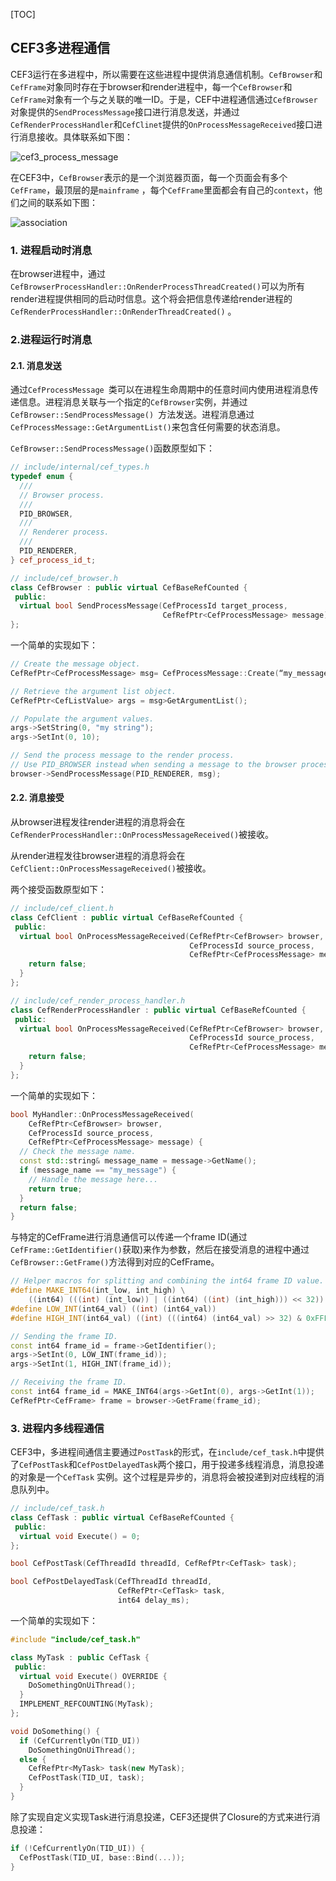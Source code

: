 [TOC]

## CEF3多进程通信

CEF3运行在多进程中，所以需要在这些进程中提供消息通信机制。`CefBrowser`和`CefFrame`对象同时存在于browser和render进程中，每一个`CefBrowser`和`CefFrame`对象有一个与之关联的唯一ID。于是，CEF中进程通信通过`CefBrowser`对象提供的`SendProcessMessage`接口进行消息发送，并通过`CefRenderProcessHandler`和`CefClinet`提供的`OnProcessMessageReceived`接口进行消息接收。具体联系如下图：

![cef3_process_message](C:\Users\chenjunhan\Desktop\笔记\cef\img\cef3_process_message.jpg)

在CEF3中，`CefBrowser`表示的是一个浏览器页面，每一个页面会有多个`CefFrame`，最顶层的是`mainframe` ，每个`CefFrame`里面都会有自己的`context`，他们之间的联系如下图：

![association](C:\Users\chenjunhan\Desktop\笔记\cef\img\association.jpg)

### 1. 进程启动时消息

在browser进程中，通过`CefBrowserProcessHandler::OnRenderProcessThreadCreated()`可以为所有render进程提供相同的启动时信息。这个将会把信息传递给render进程的`CefRenderProcessHandler::OnRenderThreadCreated()` 。

### 2.进程运行时消息

#### 2.1. 消息发送

通过`CefProcessMessage `类可以在进程生命周期中的任意时间内使用进程消息传递信息。进程消息关联与一个指定的`CefBrowser`实例，并通过`CefBrowser::SendProcessMessage() `方法发送。进程消息通过`CefProcessMessage::GetArgumentList()`来包含任何需要的状态消息。

`CefBrowser::SendProcessMessage()`函数原型如下：

```c++
// include/internal/cef_types.h
typedef enum {
  ///
  // Browser process.
  ///
  PID_BROWSER,
  ///
  // Renderer process.
  ///
  PID_RENDERER,
} cef_process_id_t;

// include/cef_browser.h
class CefBrowser : public virtual CefBaseRefCounted {
 public:
  virtual bool SendProcessMessage(CefProcessId target_process,
                                  CefRefPtr<CefProcessMessage> message) = 0;
};
```

一个简单的实现如下：

```c++
// Create the message object.
CefRefPtr<CefProcessMessage> msg= CefProcessMessage::Create(“my_message”);

// Retrieve the argument list object.
CefRefPtr<CefListValue> args = msg>GetArgumentList();

// Populate the argument values.
args->SetString(0, "my string");
args->SetInt(0, 10);

// Send the process message to the render process.
// Use PID_BROWSER instead when sending a message to the browser process.
browser->SendProcessMessage(PID_RENDERER, msg);
```

#### 2.2. 消息接受

从browser进程发往render进程的消息将会在`CefRenderProcessHandler::OnProcessMessageReceived()`被接收。

从render进程发往browser进程的消息将会在`CefClient::OnProcessMessageReceived()`被接收。

两个接受函数原型如下：

```c++
// include/cef_client.h
class CefClient : public virtual CefBaseRefCounted {
 public:
  virtual bool OnProcessMessageReceived(CefRefPtr<CefBrowser> browser,
                                        CefProcessId source_process,
                                        CefRefPtr<CefProcessMessage> message) {
    return false;
  }
};

// include/cef_render_process_handler.h
class CefRenderProcessHandler : public virtual CefBaseRefCounted {
 public:
  virtual bool OnProcessMessageReceived(CefRefPtr<CefBrowser> browser,
                                        CefProcessId source_process,
                                        CefRefPtr<CefProcessMessage> message) {
    return false;
  }
};
```

一个简单的实现如下：

```c++
bool MyHandler::OnProcessMessageReceived(
    CefRefPtr<CefBrowser> browser,
    CefProcessId source_process,
    CefRefPtr<CefProcessMessage> message) {
  // Check the message name.
  const std::string& message_name = message->GetName();
  if (message_name == "my_message") {
    // Handle the message here...
    return true;
  }
  return false;
}
```

与特定的CefFrame进行消息通信可以传递一个frame ID(通过`CefFrame::GetIdentifier()`获取)来作为参数，然后在接受消息的进程中通过`CefBrowser::GetFrame()`方法得到对应的CefFrame。

```c++
// Helper macros for splitting and combining the int64 frame ID value.
#define MAKE_INT64(int_low, int_high) \
    ((int64) (((int) (int_low)) | ((int64) ((int) (int_high))) << 32))
#define LOW_INT(int64_val) ((int) (int64_val))
#define HIGH_INT(int64_val) ((int) (((int64) (int64_val) >> 32) & 0xFFFFFFFFL))

// Sending the frame ID.
const int64 frame_id = frame->GetIdentifier();
args->SetInt(0, LOW_INT(frame_id));
args->SetInt(1, HIGH_INT(frame_id));

// Receiving the frame ID.
const int64 frame_id = MAKE_INT64(args->GetInt(0), args->GetInt(1));
CefRefPtr<CefFrame> frame = browser->GetFrame(frame_id);
```

### 3. 进程内多线程通信

CEF3中，多进程间通信主要通过`PostTask`的形式，在`include/cef_task.h`中提供了`CefPostTask`和`CefPostDelayedTask`两个接口，用于投递多线程消息，消息投递的对象是一个`CefTask` 实例。这个过程是异步的，消息将会被投递到对应线程的消息队列中。

```c++
// include/cef_task.h
class CefTask : public virtual CefBaseRefCounted {
 public:
  virtual void Execute() = 0;
};

bool CefPostTask(CefThreadId threadId, CefRefPtr<CefTask> task);

bool CefPostDelayedTask(CefThreadId threadId,
                        CefRefPtr<CefTask> task,
                        int64 delay_ms);
```

一个简单的实现如下：

```c++
#include "include/cef_task.h"

class MyTask : public CefTask {
 public:
  virtual void Execute() OVERRIDE {
    DoSomethingOnUiThread();
  }
  IMPLEMENT_REFCOUNTING(MyTask);
};

void DoSomething() {
  if (CefCurrentlyOn(TID_UI))
    DoSomethingOnUiThread();
  else {
    CefRefPtr<MyTask> task(new MyTask);
    CefPostTask(TID_UI, task);
  }
}
```

除了实现自定义实现Task进行消息投递，CEF3还提供了Closure的方式来进行消息投递：

```c++
if (!CefCurrentlyOn(TID_UI)) {
  CefPostTask(TID_UI, base::Bind(...));
}
```

